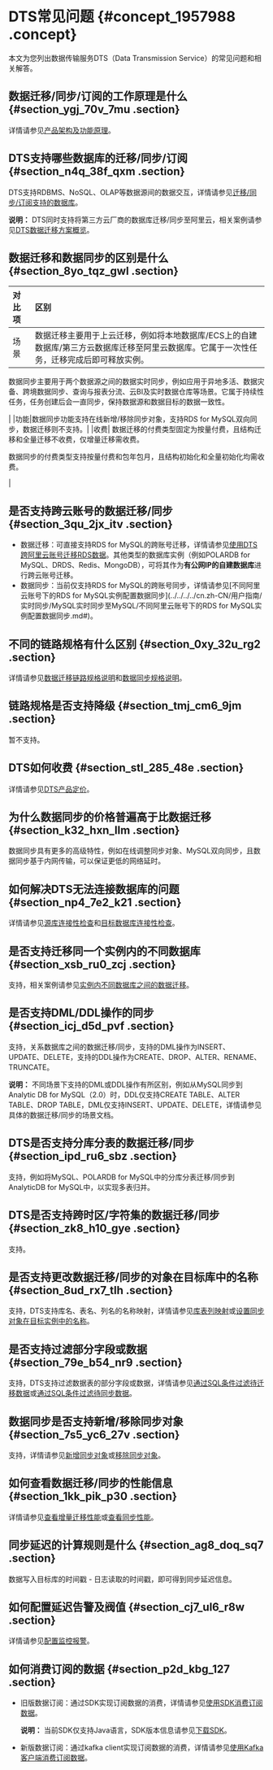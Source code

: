 # DTS常见问题 {#concept_1957988 .concept}

本文为您列出数据传输服务DTS（Data Transmission Service）的常见问题和相关解答。

## 数据迁移/同步/订阅的工作原理是什么 {#section_ygj_70v_7mu .section}

详情请参见[产品架构及功能原理](../../../../cn.zh-CN/产品简介/产品架构及功能原理.md#)。

## DTS支持哪些数据库的迁移/同步/订阅 {#section_n4q_38f_qxm .section}

DTS支持RDBMS、NoSQL、OLAP等数据源间的数据交互，详情请参见[迁移/同步/订阅支持的数据库](../../../../cn.zh-CN/产品简介/迁移__同步__订阅支持的数据库.md#)。

**说明：** DTS同时支持将第三方云厂商的数据库迁移/同步至阿里云，相关案例请参见[DTS数据迁移方案概览](../../../../cn.zh-CN/用户指南/数据迁移/DTS数据迁移方案概览.md#)。

## 数据迁移和数据同步的区别是什么 {#section_8yo_tqz_gwl .section}

|对比项|区别|
|:--|:-|
|场景| 数据迁移主要用于上云迁移，例如将本地数据库/ECS上的自建数据库/第三方云数据库迁移至阿里云数据库。它属于一次性任务，迁移完成后即可释放实例。

 数据同步主要用于两个数据源之间的数据实时同步，例如应用于异地多活、数据灾备、跨境数据同步、查询与报表分流、云BI及实时数据仓库等场景。它属于持续性任务，任务创建后会一直同步，保持数据源和数据目标的数据一致性。

 |
|功能|数据同步功能支持在线新增/移除同步对象，支持RDS for MySQL双向同步，数据迁移则不支持。|
|收费| 数据迁移的付费类型固定为按量付费，且结构迁移和全量迁移不收费，仅增量迁移需收费。

 数据同步的付费类型支持按量付费和包年包月，且结构初始化和全量初始化均需收费。

 |

## 是否支持跨云账号的数据迁移/同步 {#section_3qu_2jx_itv .section}

-   数据迁移：可直接支持RDS for MySQL的跨账号迁移，详情请参见[使用DTS跨阿里云账号迁移RDS数据](../../../../cn.zh-CN/最佳实践/使用DTS跨阿里云账号迁移RDS数据.md#)。其他类型的数据库实例（例如POLARDB for MySQL、DRDS、Redis、MongoDB），可将其作为**有公网IP的自建数据库**进行跨云账号迁移。
-   数据同步：当前仅支持RDS for MySQL的跨账号同步，详情请参见[不同阿里云账号下的RDS for MySQL实例配置数据同步](../../../../cn.zh-CN/用户指南/实时同步/MySQL实时同步至MySQL/不同阿里云账号下的RDS for MySQL实例配置数据同步.md#)。

## 不同的链路规格有什么区别 {#section_0xy_32u_rg2 .section}

详情请参见[数据迁移链路规格说明](../../../../cn.zh-CN/产品简介/规格说明/数据迁移链路规格说明.md#)和[数据同步规格说明](../../../../cn.zh-CN/产品简介/规格说明/数据同步规格说明.md#)。

## 链路规格是否支持降级 {#section_tmj_cm6_9jm .section}

暂不支持。

## DTS如何收费 {#section_stl_285_48e .section}

详情请参见[DTS产品定价](https://www.aliyun.com/price/product#/dts/detail)。

## 为什么数据同步的价格普遍高于比数据迁移 {#section_k32_hxn_llm .section}

数据同步具有更多的高级特性，例如在线调整同步对象、MySQL双向同步，且数据同步基于内网传输，可以保证更低的网络延时。

## 如何解决DTS无法连接数据库的问题 {#section_np4_7e2_k21 .section}

详情请参见[源库连接性检查](../../../../cn.zh-CN/用户指南/数据迁移/预检查及修复方法/源库连接性检查.md#)和[目标数据库连接性检查](../../../../cn.zh-CN/用户指南/数据迁移/预检查及修复方法/目标数据库连接性检查.md#)。

## 是否支持迁移同一个实例内的不同数据库 {#section_xsb_ru0_zcj .section}

支持，相关案例请参见[实例内不同数据库之间的数据迁移](https://help.aliyun.com/document_detail/26651.html)。

## 是否支持DML/DDL操作的同步 {#section_icj_d5d_pvf .section}

支持，关系数据库之间的数据迁移/同步，支持的DML操作为INSERT、UPDATE、DELETE，支持的DDL操作为CREATE、DROP、ALTER、RENAME、TRUNCATE。

**说明：** 不同场景下支持的DML或DDL操作有所区别，例如从MySQL同步到Analytic DB for MySQL（2.0）时，DDL仅支持CREATE TABLE、ALTER TABLE、DROP TABLE，DML仅支持INSERT、UPDATE、DELETE，详情请参见具体的数据迁移/同步的场景文档。

## DTS是否支持分库分表的数据迁移/同步 {#section_ipd_ru6_sbz .section}

支持，例如将MySQL、POLARDB for MySQL中的分库分表迁移/同步到AnalyticDB for MySQL中，以实现多表归并。

## DTS是否支持跨时区/字符集的数据迁移/同步 {#section_zk8_h10_gye .section}

支持。

## 是否支持更改数据迁移/同步的对象在目标库中的名称 {#section_8ud_rx7_tlh .section}

支持，DTS支持库名、表名、列名的名称映射，详情请参见[库表列映射](../../../../cn.zh-CN/用户指南/数据迁移/库表列映射.md#)或[设置同步对象在目标实例中的名称](../../../../cn.zh-CN/用户指南/实时同步/设置同步对象在目标实例中的名称.md#)。

## 是否支持过滤部分字段或数据 {#section_79e_b54_nr9 .section}

支持，DTS支持过滤数据表的部分字段或数据，详情请参见[通过SQL条件过滤待迁移数据](../../../../cn.zh-CN/用户指南/数据迁移/通过SQL条件过滤待迁移数据.md#)或[通过SQL条件过滤待同步数据](../../../../cn.zh-CN/用户指南/实时同步/通过SQL条件过滤待同步数据.md#)。

## 数据同步是否支持新增/移除同步对象 {#section_7s5_yc6_27v .section}

支持，详情请参见[新增同步对象](../../../../cn.zh-CN/用户指南/实时同步/新增同步对象.md#)或[移除同步对象](../../../../cn.zh-CN/用户指南/实时同步/移除同步对象.md#)。

## 如何查看数据迁移/同步的性能信息 {#section_1kk_pik_p30 .section}

详情请参见[查看增量迁移性能](../../../../cn.zh-CN/.md#)或[查看同步性能](../../../../cn.zh-CN/用户指南/实时同步/查看同步性能.md#)。

## 同步延迟的计算规则是什么 {#section_ag8_doq_sq7 .section}

数据写入目标库的时间戳 - 日志读取的时间戳，即可得到同步延迟信息。

## 如何配置延迟告警及阀值 {#section_cj7_ul6_r8w .section}

详情请参见[配置监控报警](../../../../cn.zh-CN/用户指南/实时同步/配置监控报警.md#)。

## 如何消费订阅的数据 {#section_p2d_kbg_127 .section}

-   旧版数据订阅：通过SDK实现订阅数据的消费，详情请参见[使用SDK消费订阅数据](https://help.aliyun.com/document_detail/26647.html)。

    **说明：** 当前SDK仅支持Java语言，SDK版本信息请参见[下载SDK](https://help.aliyun.com/document_detail/26648.html)。

-   新版数据订阅：通过kafka client实现订阅数据的消费，详情请参见[使用Kafka客户端消费订阅数据](../../../../cn.zh-CN/用户指南/数据订阅（新）/使用Kafka客户端消费订阅数据.md#)。


